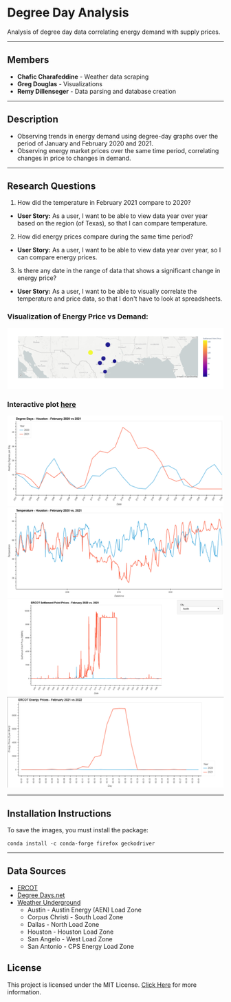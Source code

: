 # Degree Day Analysis
Analysis of degree day data correlating energy demand with supply prices.

---
## Members
- **Chafic Charafeddine** - Weather data scraping
- **Greg Douglas** - Visualizations
- **Remy Dillenseger** - Data parsing and database creation

---
## Description
- Observing trends in energy demand using degree-day graphs over the period of January and February 2020 and 2021. 
- Observing energy market prices over the same time period, correlating changes in price to changes in demand.

---
## Research Questions
1. How did the temperature in February 2021 compare to 2020?  
- **User Story:** As a user, I want to be able to view data year over year based on the region (of Texas), so that I can compare temperature.
2. How did energy prices compare during the same time period?  
- **User Story:** As a user, I want to be able to view data year over year, so I can compare energy prices.
3. Is there any date in the range of data that shows a significant change in energy price?  
- **User Story:** As a user, I want to be able to visually correlate the temperature and price data, so that I don't have to look at spreadsheets.

### Visualization of Energy Price vs Demand:
![Mapbox Plot](Images/Final_Plots/newplot.png)
### Interactive plot [here](https://rdillens.github.io/Degree_Day_Analysis/)
![HDD Feb 2020 vs 2021](Images/DD_Houston_overlay.png)
![HDD Feb 2020](Images/wu_houston_overlay.png)
![HDD Feb 2020](Images/Final_Plots/ERCOT_RTM_Feb_2020_vs_2021.png)
![HDD Feb 2020](Images/ercot_overlay.png)

---
## Installation Instructions
To save the images, you must install the package:
```shell
conda install -c conda-forge firefox geckodriver
```

---
## Data Sources
- [ERCOT](http://www.ercot.com/about) 
- [Degree Days.net](https://www.degreedays.net/about)
- [Weather Underground](https://www.wunderground.com/about/our-company)
    - Austin - Austin Energy (AEN) Load Zone
    - Corpus Christi - South Load Zone
    - Dallas - North Load Zone
    - Houston - Houston Load Zone
    - San Angelo - West Load Zone
    - San Antonio - CPS Energy Load Zone

## License
This project is licensed under the MIT License.
[Click Here](https://github.com/rdillens/Degree_Day_Analysis/blob/main/LICENSE) for more information.
